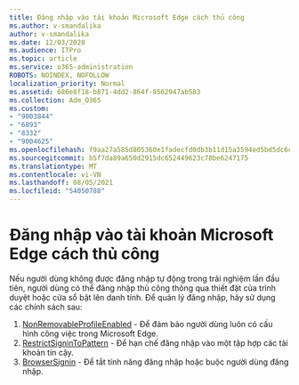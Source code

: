 ```yaml
---
title: Đăng nhập vào tài khoản Microsoft Edge cách thủ công
ms.author: v-smandalika
author: v-smandalika
ms.date: 12/03/2020
ms.audience: ITPro
ms.topic: article
ms.service: o365-administration
ROBOTS: NOINDEX, NOFOLLOW
localization_priority: Normal
ms.assetid: 686e8f18-b871-4dd2-864f-8562947ab583
ms.collection: Adm_O365
ms.custom:
- "9003844"
- "6893"
- "8332"
- "9004625"
ms.openlocfilehash: f9aa27a585d805360e1fadecfd0db3b11d15a3594ed5bd5dc6c68cec37a4d6a2
ms.sourcegitcommit: b5f7da89a650d2915dc652449623c78be6247175
ms.translationtype: MT
ms.contentlocale: vi-VN
ms.lasthandoff: 08/05/2021
ms.locfileid: "54050788"
---
```

# <a name="sign-in-to-microsoft-edge-manually"></a>Đăng nhập vào tài khoản Microsoft Edge cách thủ công

Nếu người dùng không được đăng nhập tự động trong trải nghiệm lần đầu tiên, người dùng có thể đăng nhập thủ công thông qua thiết đặt của trình duyệt hoặc cửa sổ bật lên danh tính. Để quản lý đăng nhập, hãy sử dụng các chính sách sau:

1. [NonRemovableProfileEnabled](https://docs.microsoft.com/deployedge/microsoft-edge-policies#nonremovableprofileenabled) - Để đảm bảo người dùng luôn có cấu hình công việc trong Microsoft Edge.
2. [RestrictSigninToPattern](https://docs.microsoft.com/deployedge/microsoft-edge-policies#restrictsignintopattern) - Để hạn chế đăng nhập vào một tập hợp các tài khoản tin cậy.
3. [BrowserSignin](https://docs.microsoft.com/deployedge/microsoft-edge-policies#browsersignin) - Để tắt tính năng đăng nhập hoặc buộc người dùng đăng nhập.

